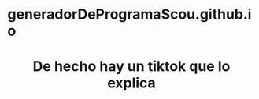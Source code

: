 # generadorDeProgramaScou.github.io
<!DOCTYPE html>
<html>
<head>
    
</head>
<body>
    <header>
        <h1>De hecho hay un tiktok que lo explica</h1>
    </header>
</body>
</html>
